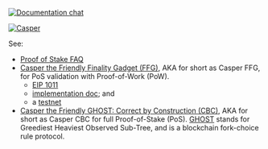 [![Documentation chat](https://badges.gitter.im/Join%20Docs%20Chat.svg)](https://gitter.im/ethereum/documentation)

[![Casper](https://badges.gitter.im/Casper.svg)](https://gitter.im/ethereum/casper-scaling-and-protocol-economics)

See:
- [Proof of Stake FAQ](https://github.com/ethereum/wiki/wiki/Proof-of-Stake-FAQ)
- [Casper the Friendly Finality Gadget (FFG)](https://github.com/ethereum/research/tree/master/papers/casper-basics), AKA for short as Casper FFG, for PoS validation with Proof-of-Work (PoW).
    - [EIP 1011](https://eips.ethereum.org/EIPS/eip-1011)
    - [implementation doc](https://github.com/ethereum/casper/blob/master/IMPLEMENTATION.md); and 
    - a [testnet](https://hackmd.io/s/Hk6UiFU7z)
- [Casper the Friendly GHOST: Correct by Construction (CBC)](https://github.com/ethereum/research/blob/master/papers/CasperTFG/CasperTFG.pdf), AKA for short as Casper CBC for full Proof-of-Stake (PoS). [GHOST](https://eprint.iacr.org/2013/881) stands for Greediest Heaviest Observed Sub-Tree, and is a blockchain fork-choice rule protocol. 
